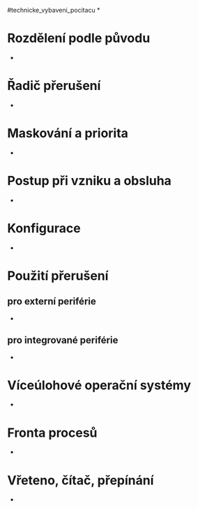 #technicke_vybaveni_pocitacu 
* 
# Rozdělení podle původu
* 
# Řadič přerušení
* 
# Maskování a priorita
* 
# Postup při vzniku a obsluha
* 
# Konfigurace
* 
# Použití přerušení
## pro externí periférie
* 
## pro integrované periférie
* 
# Víceúlohové operační systémy
* 
# Fronta procesů
* 
# Vřeteno, čítač, přepínání
* 